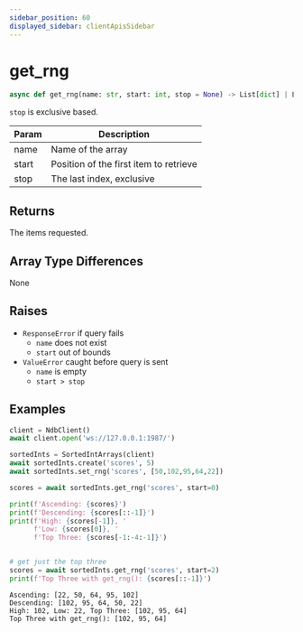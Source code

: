 ```yaml
---
sidebar_position: 60
displayed_sidebar: clientApisSidebar
---
```


# get_rng

```py 
async def get_rng(name: str, start: int, stop = None) -> List[dict] | List[str] | List[int]
```

`stop` is exclusive based.

|Param|Description|
|---|---|
|name|Name of the array|
|start|Position of the first item to retrieve|
|stop|The last index, exclusive|


## Returns
The items requested.


## Array Type Differences
None


## Raises
- `ResponseError` if query fails
    - `name` does not exist
    - `start` out of bounds
- `ValueError` caught before query is sent
    - `name` is empty
    - `start > stop`


## Examples

```py
client = NdbClient()
await client.open('ws://127.0.0.1:1987/')

sortedInts = SortedIntArrays(client)
await sortedInts.create('scores', 5)
await sortedInts.set_rng('scores', [50,102,95,64,22])

scores = await sortedInts.get_rng('scores', start=0)

print(f'Ascending: {scores}')
print(f'Descending: {scores[::-1]}')
print(f'High: {scores[-1]}, '
      f'Low: {scores[0]}, '
      f'Top Three: {scores[-1:-4:-1]}')


# get just the top three
scores = await sortedInts.get_rng('scores', start=2)
print(f'Top Three with get_rng(): {scores[::-1]}')
```

```
Ascending: [22, 50, 64, 95, 102]
Descending: [102, 95, 64, 50, 22]
High: 102, Low: 22, Top Three: [102, 95, 64]
Top Three with get_rng(): [102, 95, 64]
```